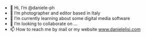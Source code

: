 - 👋 Hi, I’m @daniele-ph
- 👀 I’m photographer and editor based in Italy
- 🌱 I’m currently learning about some digital media software
- 💞️ I’m looking to collaborate on ...
- 📫 How to reach me by mail or my website www.danielelisi.com

<!---
daniele-ph/daniele-ph is a ✨ special ✨ repository because its `README.md` (this file) appears on your GitHub profile.
You can click the Preview link to take a look at your changes.
--->
